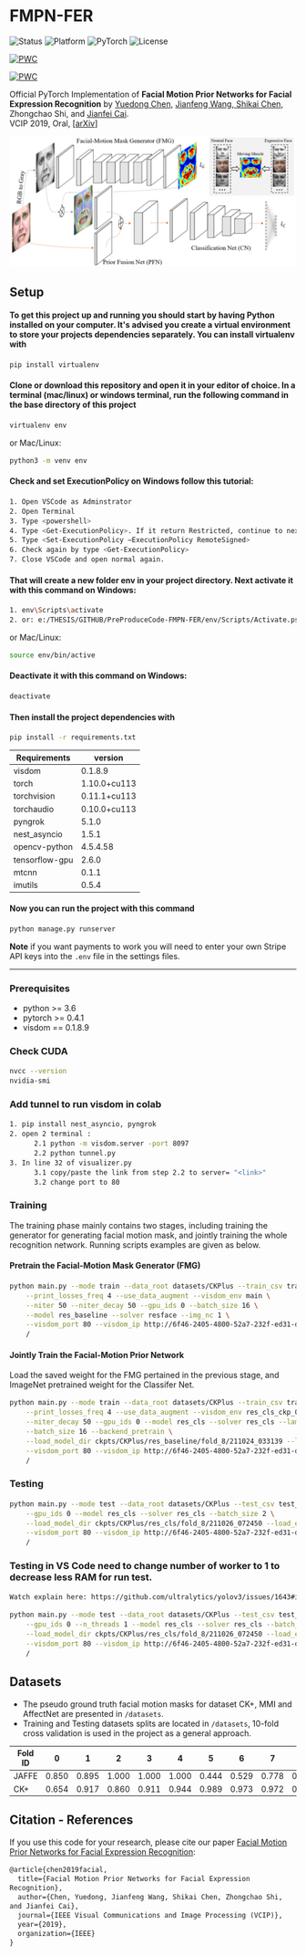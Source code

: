 # FMPN-FER

<p align="left">
	<img src="https://img.shields.io/badge/Status-Release-gold.svg?style=flat-square" alt="Status">
	<img src="https://img.shields.io/badge/Platform-Linux-lightgrey.svg?style=flat-square" alt="Platform">
	<img src="https://img.shields.io/badge/PyTorch Version-0.4.1-blue.svg?style=flat-square" alt="PyTorch">
	<img src="https://img.shields.io/badge/License-MIT-green.svg?style=flat-square" alt="License">
</p>

[![PWC](https://img.shields.io/endpoint.svg?style=flat-square&url=https://paperswithcode.com/badge/facial-motion-prior-networks-for-facial/facial-expression-recognition-on-mmi)](https://paperswithcode.com/sota/facial-expression-recognition-on-mmi?p=facial-motion-prior-networks-for-facial)

[![PWC](https://img.shields.io/endpoint.svg?style=flat-square&url=https://paperswithcode.com/badge/facial-motion-prior-networks-for-facial/facial-expression-recognition-on-ck)](https://paperswithcode.com/sota/facial-expression-recognition-on-ck?p=facial-motion-prior-networks-for-facial)

Official PyTorch Implementation of **Facial Motion Prior Networks for Facial Expression Recognition** by <a href="https://donydchen.github.io">Yuedong Chen</a>, <a href="https://jianfeng1991.github.io/personal">Jianfeng Wang, <a href="https://www.researchgate.net/profile/Shikai_Chen3">Shikai Chen</a>, Zhongchao Shi, and <a href="https://www.ntu.edu.sg/home/asjfcai/">Jianfei Cai</a>. 
<br>VCIP 2019, Oral, \[[arXiv](https://arxiv.org/abs/1902.08788)\]

![FMPN Model Structure](images/proposed_model.png)

## Setup

#### To get this project up and running you should start by having Python installed on your computer. It's advised you create a virtual environment to store your projects dependencies separately. You can install virtualenv with

``` sh
pip install virtualenv
```

#### Clone or download this repository and open it in your editor of choice. In a terminal (mac/linux) or windows terminal, run the following command in the base directory of this project

``` sh
virtualenv env
```
or Mac/Linux:
``` sh
python3 -m venv env
```

#### Check and set ExecutionPolicy on Windows follow this tutorial:
``` sh
1. Open VSCode as Adminstrator
2. Open Terminal
3. Type <powershell>
4. Type <Get-ExecutionPolicy>. If it return Restricted, continue to next step
5. Type <Set-ExecutionPolicy –ExecutionPolicy RemoteSigned>
6. Check again by type <Get-ExecutionPolicy>
7. Close VSCode and open normal again.
```

#### That will create a new folder env in your project directory. Next activate it with this command on Windows:

``` sh
1. env\Scripts\activate
2. or: e:/THESIS/GITHUB/PreProduceCode-FMPN-FER/env/Scripts/Activate.ps1
```
or Mac/Linux:
``` sh
source env/bin/active
```

#### Deactivate it with this command on Windows:

``` sh
deactivate
```

#### Then install the project dependencies with

``` sh
pip install -r requirements.txt
```
| Requirements   | version        |
|----------------|----------------|
| visdom         | 0.1.8.9        |
| torch          | 1.10.0+cu113   |
| torchvision    | 0.11.1+cu113   |
| torchaudio     | 0.10.0+cu113   |
| pyngrok        | 5.1.0          |
| nest_asyncio   | 1.5.1          |
| opencv-python  | 4.5.4.58       |
| tensorflow-gpu | 2.6.0          |
| mtcnn          | 0.1.1          |
| imutils        | 0.5.4          |

#### Now you can run the project with this command

``` sh
python manage.py runserver
```

**Note** if you want payments to work you will need to enter your own Stripe API keys into the `.env` file in the settings files.

---

### Prerequisites

* python >= 3.6
* pytorch >= 0.4.1
* visdom == 0.1.8.9

### Check CUDA

``` sh
nvcc --version
nvidia-smi
```

### Add tunnel to run visdom in colab

``` sh
1. pip install nest_asyncio, pyngrok
2. open 2 terminal :
      2.1 python -m visdom.server -port 8097
      2.2 python tunnel.py
3. In line 32 of visualizer.py
      3.1 copy/paste the link from step 2.2 to server= "<link>"
      3.2 change port to 80
```

### Training

The training phase mainly contains two stages, including training the generator for generating facial motion mask, and jointly training the whole recognition network. Running scripts examples are given as below. 

#### Pretrain the Facial-Motion Mask Generator (FMG)

``` sh
python main.py --mode train --data_root datasets/CKPlus --train_csv train_ids_8.csv \
    --print_losses_freq 4 --use_data_augment --visdom_env main \
    --niter 50 --niter_decay 50 --gpu_ids 0 --batch_size 16 \
    --model res_baseline --solver resface --img_nc 1 \
    --visdom_port 80 --visdom_ip http://6f46-2405-4800-52a7-232f-ed31-dec5-a662-7c6d.ngrok.io \
    /
```

#### Jointly Train the Facial-Motion Prior Network

Load the saved weight for the FMG pertained in the previous stage, and ImageNet pretrained weight for the Classifer Net.

```sh
python main.py --mode train --data_root datasets/CKPlus --train_csv train_ids_8.csv \
    --print_losses_freq 4 --use_data_augment --visdom_env res_cls_ckp_0 --niter 50 \
    --niter_decay 50 --gpu_ids 0 --model res_cls --solver res_cls --lambda_resface 0.1 \
    --batch_size 16 --backend_pretrain \
    --load_model_dir ckpts/CKPlus/res_baseline/fold_8/211024_033139 --load_epoch 100 \
    --visdom_port 80 --visdom_ip http://6f46-2405-4800-52a7-232f-ed31-dec5-a662-7c6d.ngrok.io \
    /
```

### Testing 

``` sh
python main.py --mode test --data_root datasets/CKPlus --test_csv test_ids_1.csv \
    --gpu_ids 0 --model res_cls --solver res_cls --batch_size 2 \
    --load_model_dir ckpts/CKPlus/res_cls/fold_8/211026_072450 --load_epoch 100 \
    --visdom_port 80 --visdom_ip http://6f46-2405-4800-52a7-232f-ed31-dec5-a662-7c6d.ngrok.io \
    /
```
### Testing in VS Code need to change number of worker to 1 to decrease less RAM for run test.

``` sh 
Watch explain here: https://github.com/ultralytics/yolov3/issues/1643#issuecomment-755254615
```

``` sh
python main.py --mode test --data_root datasets/CKPlus --test_csv test_ids_1.csv \
    --gpu_ids 0 --n_threads 1 --model res_cls --solver res_cls --batch_size 2 \
    --load_model_dir ckpts/CKPlus/res_cls/fold_8/211026_072450 --load_epoch 100 \
    --visdom_port 80 --visdom_ip http://6f46-2405-4800-52a7-232f-ed31-dec5-a662-7c6d.ngrok.io \
    /
```

## Datasets

* The pseudo ground truth facial motion masks for dataset CK+, MMI and AffectNet are presented in `/datasets`.
* Training and Testing datasets splits are located in `/datasets`, 10-fold cross validation is used in the project as a general approach.

| Fold ID   | 0     | 1     | 2     | 3     | 4     | 5     | 6     | 7     | 8     | 9     | Avg  |
|-----------|-------|-------|-------|-------|-------|-------|-------|-------|-------|-------|------|
|  JAFFE    | 0.850 | 0.895 | 1.000 | 1.000 | 1.000 | 0.444 | 0.529 | 0.778 | 0.833 | 0.895 | 0.82 |
|   CK+     | 0.654 | 0.917 | 0.860 | 0.911 | 0.944 | 0.989 | 0.973 | 0.972 | 0.974 | 0.964 | 0.92 |

## Citation - References

If you use this code for your research, please cite our paper <a href="https://arxiv.org/abs/1902.08788">Facial Motion Prior Networks for Facial Expression Recognition</a>:

```
@article{chen2019facial,
  title={Facial Motion Prior Networks for Facial Expression Recognition},
  author={Chen, Yuedong, Jianfeng Wang, Shikai Chen, Zhongchao Shi, and Jianfei Cai},
  journal={IEEE Visual Communications and Image Processing (VCIP)},
  year={2019},
  organization={IEEE}
}
```
